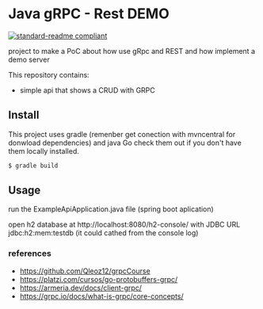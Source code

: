# Java gRPC - Rest DEMO

[![standard-readme compliant](https://img.shields.io/badge/readme%20style-standard-brightgreen.svg?style=flat-square)](https://github.com/RichardLitt/standard-readme)

project to make a PoC about how use gRpc and REST and how implement a demo server

This repository contains:
- simple api that shows a CRUD with GRPC

## Install

This project uses gradle (remenber get conection with mvncentral for donwload dependencies) and java Go check them out if you don't have them locally installed.

```sh
$ gradle build
```

## Usage

run the ExampleApiApplication.java file (spring boot aplication)


open h2 database at http://localhost:8080/h2-console/ with JDBC URL jdbc:h2:mem:testdb (it could cathed from the console log)



### references 
- https://github.com/Qleoz12/grpcCourse
- https://platzi.com/cursos/go-protobuffers-grpc/
- https://armeria.dev/docs/client-grpc/
- https://grpc.io/docs/what-is-grpc/core-concepts/


